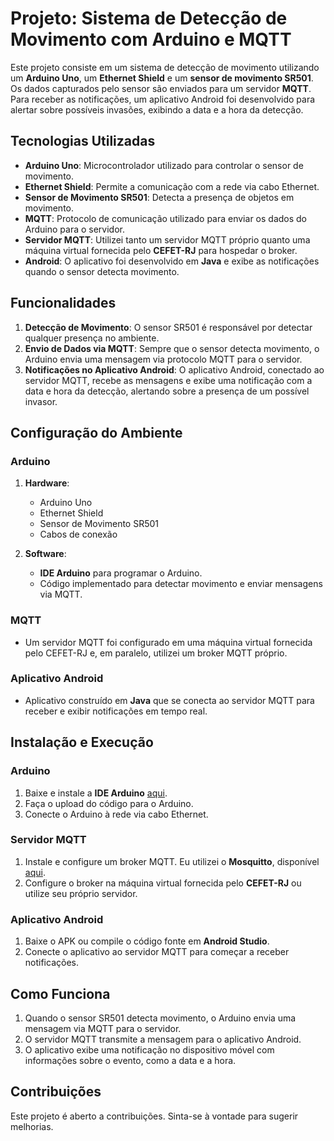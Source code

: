 # Projeto: Sistema de Detecção de Movimento com Arduino e MQTT

Este projeto consiste em um sistema de detecção de movimento utilizando um **Arduino Uno**, um **Ethernet Shield** e um **sensor de movimento SR501**. Os dados capturados pelo sensor são enviados para um servidor **MQTT**. Para receber as notificações, um aplicativo Android foi desenvolvido para alertar sobre possíveis invasões, exibindo a data e a hora da detecção.

## Tecnologias Utilizadas
- **Arduino Uno**: Microcontrolador utilizado para controlar o sensor de movimento.
- **Ethernet Shield**: Permite a comunicação com a rede via cabo Ethernet.
- **Sensor de Movimento SR501**: Detecta a presença de objetos em movimento.
- **MQTT**: Protocolo de comunicação utilizado para enviar os dados do Arduino para o servidor.
- **Servidor MQTT**: Utilizei tanto um servidor MQTT próprio quanto uma máquina virtual fornecida pelo **CEFET-RJ** para hospedar o broker.
- **Android**: O aplicativo foi desenvolvido em **Java** e exibe as notificações quando o sensor detecta movimento.

## Funcionalidades
1. **Detecção de Movimento**: O sensor SR501 é responsável por detectar qualquer presença no ambiente.
2. **Envio de Dados via MQTT**: Sempre que o sensor detecta movimento, o Arduino envia uma mensagem via protocolo MQTT para o servidor.
3. **Notificações no Aplicativo Android**: O aplicativo Android, conectado ao servidor MQTT, recebe as mensagens e exibe uma notificação com a data e hora da detecção, alertando sobre a presença de um possível invasor.

## Configuração do Ambiente

### Arduino
1. **Hardware**:
   - Arduino Uno
   - Ethernet Shield
   - Sensor de Movimento SR501
   - Cabos de conexão

2. **Software**:
   - **IDE Arduino** para programar o Arduino.
   - Código implementado para detectar movimento e enviar mensagens via MQTT.

### MQTT
- Um servidor MQTT foi configurado em uma máquina virtual fornecida pelo CEFET-RJ e, em paralelo, utilizei um broker MQTT próprio.

### Aplicativo Android
- Aplicativo construído em **Java** que se conecta ao servidor MQTT para receber e exibir notificações em tempo real.

## Instalação e Execução

### Arduino
1. Baixe e instale a **IDE Arduino** [aqui](https://www.arduino.cc/en/software).
2. Faça o upload do código para o Arduino.
3. Conecte o Arduino à rede via cabo Ethernet.

### Servidor MQTT
1. Instale e configure um broker MQTT. Eu utilizei o **Mosquitto**, disponível [aqui](https://mosquitto.org/download/).
2. Configure o broker na máquina virtual fornecida pelo **CEFET-RJ** ou utilize seu próprio servidor.

### Aplicativo Android
1. Baixe o APK ou compile o código fonte em **Android Studio**.
2. Conecte o aplicativo ao servidor MQTT para começar a receber notificações.

## Como Funciona
1. Quando o sensor SR501 detecta movimento, o Arduino envia uma mensagem via MQTT para o servidor.
2. O servidor MQTT transmite a mensagem para o aplicativo Android.
3. O aplicativo exibe uma notificação no dispositivo móvel com informações sobre o evento, como a data e a hora.

## Contribuições
Este projeto é aberto a contribuições. Sinta-se à vontade para sugerir melhorias.

